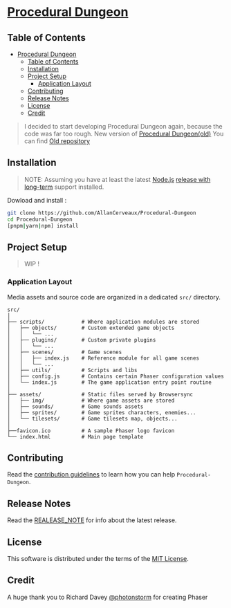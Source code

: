 # [Procedural Dungeon](https://callan.fr/)

## Table of Contents

- [Procedural Dungeon](#procedural-dungeon)
  - [Table of Contents](#table-of-contents)
  - [Installation](#installation)
  - [Project Setup](#project-setup)
    - [Application Layout](#application-layout)
  - [Contributing](#contributing)
  - [Release Notes](#release-notes)
  - [License](#license)
  - [Credit](#credit)

> I decided to start developing Procedural Dungeon again, because the code was
> far too rough.
> New version of [Procedural Dungeon(old)](http://procedural-dungeon.surge.sh)
> You can find [Old repository](https://github.com/AllanCerveaux/Old-Procedural-Dungeon)

## Installation

> NOTE: Assuming you have at least the latest [Node.js](https://nodejs.org/) [release with long-term](https://nodejs.org/en/about/releases/) support installed.

Dowload and install :

```sh
git clone https://github.com/AllanCerveaux/Procedural-Dungeon
cd Procedural-Dungeon
[pnpm|yarn|npm] install
```
## Project Setup

> WIP !

### Application Layout

Media assets and source code are organized in a dedicated `src/` directory.

```
src/
│
├── scripts/            # Where application modules are stored
│   ├── objects/        # Custom extended game objects
│   │   └── ...
│   ├── plugins/        # Custom private plugins
│   │   └── ...
│   ├── scenes/         # Game scenes
│   │   ├── index.js    # Reference module for all game scenes
│   │   └── ...
│   ├── utils/          # Scripts and libs
│   ├── config.js       # Contains certain Phaser configuration values
│   └── index.js        # The game application entry point routine
│
├── assets/             # Static files served by Browsersync
│   ├── img/            # Where game assets are stored
│   ├── sounds/         # Game sounds assets
│   ├── sprites/        # Game sprites characters, enemies...
│   └── tilesets/       # Game tilesets map, objects...
│
├──favicon.ico          # A sample Phaser logo favicon
└── index.html          # Main page template
```

## Contributing

Read the [contribution guidelines](https://github.com/AllanCerveaux/Procedural-Dungeon/blob/master/.github/CONTRIBUTING.md) to learn how you can help `Procedural-Dungeon`.

## Release Notes

Read the [REALEASE_NOTE](https://github.com/AllanCerveaux/Procedural-Dungeon/blob/master/RELEASE_NOTE.md) for info about the latest release.

## License

This software is distributed under the terms of the [MIT License](https://github.com/AllanCerveaux/Procedural-Dungeon/blob/master/LISCENCE.md).

## Credit

A huge thank you to Richard Davey [@photonstorm](https://github.com/photonstorm) for creating Phaser
